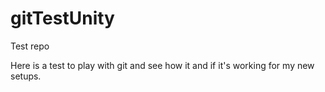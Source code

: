 # gitTestUnity
Test repo

Here is a test to play with git and see how it and if it's working for my new setups.
